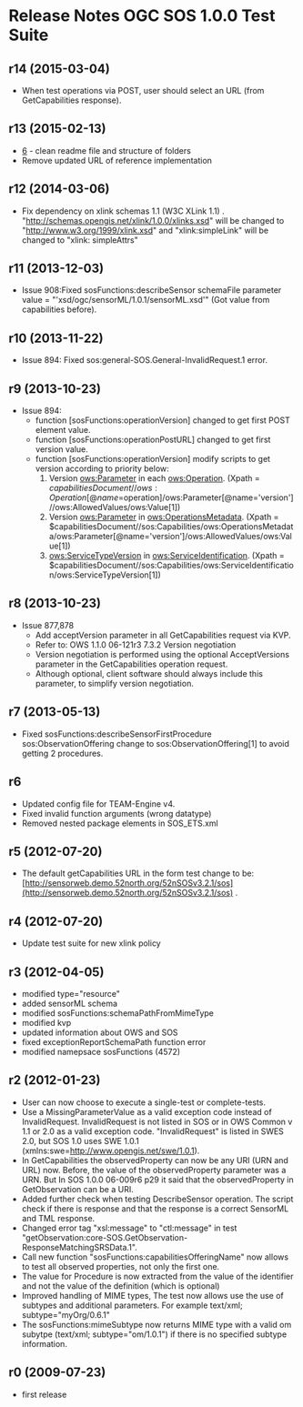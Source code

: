 # Release Notes OGC SOS 1.0.0 Test Suite

## r14 (2015-03-04)
* When test operations via POST, user should select an URL (from GetCapabilities response). 

## r13 (2015-02-13)

* [6](https://github.com/opengeospatial/ets-sos10/issues/6) - clean readme file and structure of folders
* Remove updated URL of reference implementation 

## r12 (2014-03-06)

* Fix dependency on xlink schemas 1.1 (W3C XLink 1.1) . "http://schemas.opengis.net/xlink/1.0.0/xlinks.xsd" will be changed to "http://www.w3.org/1999/xlink.xsd" and "xlink:simpleLink" will be changed to "xlink: simpleAttrs"

## r11 (2013-12-03)

* Issue 908:Fixed sosFunctions:describeSensor schemaFile parameter value =  "'xsd/ogc/sensorML/1.0.1/sensorML.xsd'" (Got value from capabilities before).

## r10 (2013-11-22)

* Issue 894: Fixed sos:general-SOS.General-InvalidRequest.1 error.
	
## r9 (2013-10-23)

* Issue 894: 
	- function [sosFunctions:operationVersion] changed to get first POST element value.
	- function [sosFunctions:operationPostURL] changed to get first version value.
	- function [sosFunctions:operationVersion] modify scripts to get version according to priority below:
		1. Version  <ows:Parameter> in each <ows:Operation>.
			(Xpath = $capabilitiesDocument//ows:Operation[@name=$operation]/ows:Parameter[@name='version']//ows:AllowedValues/ows:Value[1])
		2. Version  <ows:Parameter> in <ows:OperationsMetadata>.
			(Xpath = $capabilitiesDocument//sos:Capabilities/ows:OperationsMetadata/ows:Parameter[@name='version']/ows:AllowedValues/ows:Value[1])
		3. <ows:ServiceTypeVersion> in <ows:ServiceIdentification>.
			(Xpath = $capabilitiesDocument//sos:Capabilities/ows:ServiceIdentification/ows:ServiceTypeVersion[1])
 

## r8 (2013-10-23)
* Issue 877,878
	- Add acceptVersion parameter in all GetCapabilities request via KVP.
	- Refer to: OWS 1.1.0 06-121r3 7.3.2 Version negotiation 
	- Version negotiation is performed using the optional AcceptVersions parameter in the GetCapabilities operation request. 
	- Although optional, client software should always include this parameter, to simplify version negotiation.
  
## r7 (2013-05-13)
* Fixed sosFunctions:describeSensorFirstProcedure sos:ObservationOffering change to sos:ObservationOffering[1] to avoid getting 2 procedures.

## r6

* Updated config file for TEAM-Engine v4.
* Fixed invalid function arguments (wrong datatype)
* Removed nested package elements in SOS_ETS.xml


## r5 (2012-07-20)
* The default getCapabilities URL in the form test change to be: [http://sensorweb.demo.52north.org/52nSOSv3.2.1/sos](http://sensorweb.demo.52north.org/52nSOSv3.2.1/sos)
	 .

## r4 (2012-07-20)
* Update test suite for new xlink policy

## r3 (2012-04-05)

- modified type="resource"
- added  sensorML schema
- modified sosFunctions:schemaPathFromMimeType
- modified kvp
- updated information about OWS and SOS
- fixed exceptionReportSchemaPath function error
- modified namepsace sosFunctions (4572)


## r2 (2012-01-23)

- User can now choose to execute a single-test or complete-tests.
- Use a  MissingParameterValue  as a valid exception code instead of InvalidRequest. InvalidRequest is not listed in SOS or in OWS Common v 1.1 or 2.0 as a valid exception code. "InvalidRequest" is listed in SWES 2.0, but SOS 1.0 uses SWE 1.0.1 (xmlns:swe=http://www.opengis.net/swe/1.0.1).
- In GetCapabilities the observedProperty can now be any URI (URN and URL) now. Before, the value of the observedProperty parameter was a URN. But In SOS 1.0.0 06-009r6 p29 it said that the observedProperty in GetObservation can be a URI.
- Added further check when testing DescribeSensor operation. The script check if there is response and that the response is a correct SensorML and TML response.
- Changed error tag "xsl:message" to "ctl:message" in test "getObservation:core-SOS.GetObservation-ResponseMatchingSRSData.1".
- Call new function "sosFunctions:capabilitiesOfferingName" now allows to test all observed properties, not only the first one.
- The value for Procedure is now extracted from the value of the identifier and not the value of the definition (which is optional) 
- Improved handling of MIME types, The test now allows use the use of subtypes and additional parameters. For example text/xml; subtype="myOrg/0.6.1"
- The sosFunctions:mimeSubtype now returns MIME type with a valid om subytpe  (text/xml; subtype="om/1.0.1") if there is no specified subtype information.

## r0 (2009-07-23)
- first release




